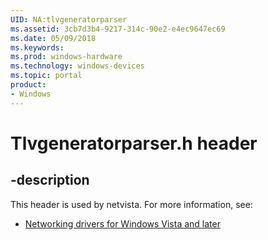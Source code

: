 ```yaml
---
UID: NA:tlvgeneratorparser
ms.assetid: 3cb7d3b4-9217-314c-90e2-e4ec9647ec69
ms.date: 05/09/2018
ms.keywords: 
ms.prod: windows-hardware
ms.technology: windows-devices
ms.topic: portal
product:
- Windows
---
```


# Tlvgeneratorparser.h header


## -description


This header is used by netvista. For more information, see:

- [Networking drivers for Windows Vista and later](../_netvista/index.md)
